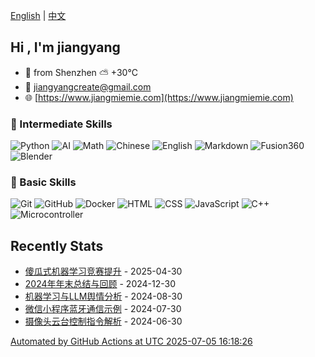 [English](README.md) | [中文](README_zh.md)

## Hi , I'm jiangyang

- 🐼 from Shenzhen  ⛅️  +30°C
- 📧 [jiangyangcreate@gmail.com](mailto:jiangyangcreate@gmail.com)
- 🌐 [https://www.jiangmiemie.com](https://www.jiangmiemie.com)

### 🔨 Intermediate Skills

![Python](https://img.shields.io/badge/-Python-333333?style=flat&logo=python)
![AI](https://img.shields.io/badge/-AI-333333?style=flat-square&logo=ai)
![Math](https://img.shields.io/badge/-Math-333333?style=flat-square&logo=mathworks)
![Chinese](https://img.shields.io/badge/-Chinese-333333?style=flat-square&logo=chinese)
![English](https://img.shields.io/badge/-English-333333?style=flat-square&logo=english)
![Markdown](https://img.shields.io/badge/-Markdown-333333?style=flat&logo=markdown)
![Fusion360](https://img.shields.io/badge/-Fusion360-333333?style=flat&logo=Fusion360)
![Blender](https://img.shields.io/badge/-Blender-333333?style=flat&logo=Blender)

### 🔨 Basic Skills

![Git](https://img.shields.io/badge/-Git-333333?style=flat-square&logo=git)
![GitHub](https://img.shields.io/badge/-GitHub-333333?style=flat-square&logo=github)
![Docker](https://img.shields.io/badge/-Docker-333333?style=flat&logo=docker)
![HTML](https://img.shields.io/badge/-HTML-333333?style=flat&logo=html5)
![CSS](https://img.shields.io/badge/-CSS-333333?style=flat&logo=css3)
![JavaScript](https://img.shields.io/badge/-JavaScript-333333?style=flat&logo=javascript)
![C++](https://img.shields.io/badge/C++-00599C?style=flat&logo=c%2B%2B)
![Microcontroller](https://img.shields.io/badge/Microcontroller-00599C?style=flat&logo=Microcontroller)

## Recently Stats

* <a href='https://jiangmiemie.com/blog/2025/4/30/' target='_blank'>傻瓜式机器学习竞赛提升</a> - 2025-04-30
* <a href='https://jiangmiemie.com/blog/2024/12/30/' target='_blank'>2024年年末总结与回顾</a> - 2024-12-30
* <a href='https://jiangmiemie.com/blog/2024/8/30/' target='_blank'>机器学习与LLM舆情分析</a> - 2024-08-30
* <a href='https://jiangmiemie.com/blog/2024/7/30/' target='_blank'>微信小程序蓝牙通信示例</a> - 2024-07-30
* <a href='https://jiangmiemie.com/blog/2024/6/30/' target='_blank'>摄像头云台控制指令解析</a> - 2024-06-30

[Automated by GitHub Actions at UTC 2025-07-05 16:18:26](build_readme.py)